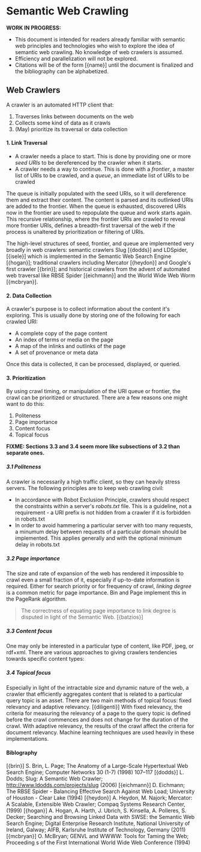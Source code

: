 # Semantic Web Crawling #

**WORK IN PROGRESS:**
- This document is intended for readers already familiar with semantic web principles and technologies who wish to explore the idea of semantic web crawling.  No knowledge of web crawlers is assumed.
- Efficiency and parallelization will not be explored.
- Citations will be of the form [{name}] until the document is finalized and the bibliography can be alphabetized.

## Web Crawlers

A crawler is an automated HTTP client that:

1. Traverses links between documents on the web
2. Collects some kind of data as it crawls
3. (May) prioritize its traversal or data collection

#### 1. Link Traversal ####

- A crawler needs a place to start.  This is done by providing one or more *seed URIs* to be dereferenced by the crawler when it starts.
- A crawler needs a way to continue.  This is done with a *frontier*, a master list of URIs to be crawled, and a *queue*, an immediate list of URIs to be crawled 

The queue is initially populated with the seed URIs, so it will dereference them and extract their content.  The content is parsed and its outlinked URIs are added to the frontier.  When the queue is exhausted, discovered URIs now in the frontier are used to repopulate the queue and work starts again.  This recursive relationship, where the frontier URIs are crawled to reveal more frontier URIs, defines a breadth-first traversal of the web if the process is unaltered by prioritization or filtering of URIs.

The high-level structures of seed, frontier, and queue are implemented very broadly in web crawlers: 
semantic crawlers Slug [{dodds}] and LDSpider, [{isele}] which is implemented in the Semantic Web Search Engine [{hogan}]; 
traditional crawlers including Mercator [{heydon}] and Google's first crawler [{brin}]; 
and historical crawlers from the advent of automated web traversal like RBSE Spider [{eichmann}] and the World Wide Web Worm [{mcbryan}].

#### 2. Data Collection ####

A crawler's purpose is to collect information about the content it's exploring.  This is usually done by storing one of the following for each crawled URI:
- A complete copy of the page content
- An index of terms or media on the page
- A map of the inlinks and outlinks of the page
- A set of provenance or meta data

Once this data is collected, it can be processed, displayed, or queried.

#### 3. Prioritization ####

By using crawl timing, or manipulation of the URI queue or frontier, the crawl can be prioritized or structured.  There are a few reasons one might want to do this:  

1. Politeness
2. Page importance
3. Content focus
4. Topical focus

**FIXME: Sections 3.3 and 3.4 seem more like subsections of 3.2 than separate ones.**

##### 3.1 Politeness #####

A crawler is necessarily a high traffic client, so they can heavily stress servers.  The following principles are to keep web crawling civil:
- In accordance with Robot Exclusion Principle, crawlers should respect the constraints within a server's *robots.txt* file.  This is a guideline, not a requirement - a URI prefix is not hidden from a crawler if it is forbidden in robots.txt
- In order to avoid hammering a particular server with too many requests, a minumum delay between requests of a particular domain should be implemented.  This applies generally and with the optional minimum delay in robots.txt

##### 3.2 Page importance #####

The size and rate of expansion of the web has rendered it impossible to crawl even a small fraction of it, especially if up-to-date information is required.  Either for search priority or for frequency of crawl, *linking degree* is a common metric for page importance.  Bin and Page implement this in the PageRank algorithm.

> The correctness of equating page importance to link degree is disputed in light of the Semantic Web. [{batzios}]

##### 3.3 Content focus #####

One may only be interested in a particular type of content, like PDF, jpeg, or rdf+xml.  There are various approaches to giving crawlers tendencies towards specific content types:

##### 3.4 Topical focus #####

Especially in light of the intractable size and dynamic nature of the web, a crawler that efficiently aggregates content that is related to a particular query topic is an asset.  There are two main methods of topical focus: fixed relevancy and adaptive relevancy. [{diligenti}]
With fixed relevancy, the criteria for measuring the relevancy of a page to the query topic is defined before the crawl commences and does not change for the duration of the crawl.
With adaptive relevancy, the results of the crawl affect the criteria for document relevancy.  Machine learning techniques are used heavily in these implementations.

#### Biblography ####

[{brin}] S. Brin, L. Page; The Anatomy of a Large-Scale Hypertextual Web Search Engine; Computer Networks 30 (1-7) (1998) 107–117
[{dodds}] L. Dodds; Slug: A Semantic Web Crawler; http://www.ldodds.com/projects/slug (2006)
[{eichmann}] D. Eichmann; The RBSE Spider - Balancing Effective Search Against Web Load; University of Houston - Clear Lake (1994)
[{heydon}] A. Heydon, M. Najork; Mercator: A Scalable, Extensible Web Crawler; Compaq Systems Research Center, (1999)
[{hogan}] A. Hogan, A. Harth, J. Ubrich, S. Kinsella, A. Polleres, S. Decker; Searching and Browsing Linked Data with SWSE: the Semantic Web Search Engine; Digital Enterprise Research Institute, National University of Ireland, Galway; AIFB, Karlsruhe Institute of Technology, Germany (2011)
[{mcbryan}] O. McBryan; GENVL and WWWW: Tools for Taming the Web; Proceeding s of the First International World Wide Web Conference (1994)
